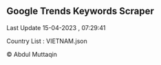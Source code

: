 

## Google Trends Keywords Scraper 
 
Last Update 15-04-2023 , 07:29:41

Country List :
VIETNAM.json



© Abdul Muttaqin 

